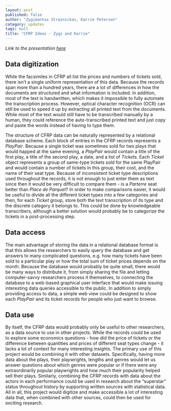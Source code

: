 ```yaml
---
layout: post
published: false
author: "Zygimantas Straznickas, Karrie Peterson"
category: updates
tags: null
title: "CFRP Ideas - Zygi and Karrie"
---
```


_Link to the presentation [here](https://docs.google.com/presentation/d/1wXAaZxRBsnJwrJUA6EllR2zYS2oXMSR_UwVdZAmpvkI/edit?usp=sharing)_

## Data digitization
While the facsimiles in CFRP all list the prices and numbers of tickets sold, there isn’t a single uniform representation of this data. Because the records span more than a hundred years, there are a lot of differences in how the documents are structured and what information is included. In addition, most of the text is handwritten, which makes it impossible to fully automate the transcription process. However, optical character recognition (OCR) can still be used to speed it up by extracting all printed text from the documents. While most of the text would still have to be transcribed manually by a human, they could reference the auto-transcribed printed text and just copy and paste the words instead of having to type them.

The structure of CFRP data can be naturally represented by a relational database scheme. Each block of entries in the CFRP records represents a _PlayPair_. Because a single ticket was sometimes sold for two plays that would happed at the same evening, a _PlayPair_ would contain a title of the first play, a title of the second play, a date, and a list of _Tickets_. Each _Ticket_ object represents a group of same-type tickets sold for the same PlayPair and would contain a number of tickets in this group, their cost, and the name of their seat type. Because of inconsistent ticket type descriptions used throughout the records, it is not enough to just enter them as text since then it would be very difficult to compare them - is a _Parterre_ seat better than _Place de Parquet_? In order to make comparisons easier, it would be useful to divide all the different ticket types into a few categories and then, for each _Ticket_ group, store both the text transcription of its type and the discrete category it belongs to. This could be done by knowledgeable transcribers, although a better solution would probably be to categorize the tickets in a post-processing step.

## Data access
The main advantage of storing the data in a relational database format is that this allows the researchers to easily query the database and get answers to many complicated questions, e.g. how many tickets have been sold to a particular play or how the total sum of ticket prices depends on the month. Because the database would probably be quite small, there would be many ways to distribute it, from simply sharing the file and letting computer-savvy researchers process it themselves, to connecting the database to a web-based graphical user interface that would make issuing interesting data queries accessible to the public. In addition to simply providing access to data, a simple web view could be designed to show each _PlayPair_ and its ticket records for people who just want to browse.

## Data use
By itself, the CFRP data would probably only be useful to other researchers, as a data source to use in other projects. While the records could be used to explore some economics questions - how did the price of tickets or  the difference between quantities and prices of different seat types change - it lacks a lot of context for many interesting insights. The primary use of this project would be combining it with other datasets. Specifically, having more data about the plays, their playwrights, lengths and genres would let us answer questions about which genres were popular or if there were any extraordinarily popular playwrights and how much their popularity helped sell their plays. Similarly, combining the CFRP records with data about the actors in each performance could be used in research about the “superstar” status throughout history by supporting written sources with statistical data. All in all, this project would digitize and make accessible a lot of interesting data that, when combined with other sources, could then be used for exciting research.


